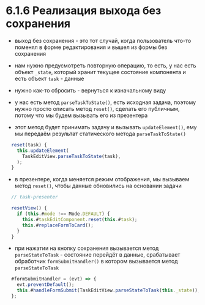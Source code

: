 # 6.1.6 Реализация выхода без сохранения

- выход без сохранения - это тот случай, когда пользователь что-то поменял в форме редактирования и вышел из формы без сохранения

- нам нужно предусмотреть повторную операцию, то есть, у нас есть объект `_state`, который хранит текущее состояние компонента и есть объект `task` - данные

- нужно как-то сбросить - вернуться к изначальному виду

- у нас есть метод `parseTaskToState()`, есть исходная задача, поэтому нужно просто описать метод `reset()`, сделать его публичным, потому что мы будем вызывать его из презентера

- этот метод будет принимать задачу и вызывать `updateElement()`, ему мы передаём результат статического метода `parseTaskToState()`

```js
  reset(task) {
    this.updateElement(
      TaskEditView.parseTaskToState(task),
    );
  }
```

- в презентере, когда меняется режим отображения, мы вызываем метод `reset()`, чтобы данные обновились на основании задачи

```js
  // task-presenter

  resetView() {
    if (this.#mode !== Mode.DEFAULT) {
      this.#taskEditComponent.reset(this.#task);
      this.#replaceFormToCard();
    }
  }
```

- при нажатии на кнопку сохранения вызывается метод `parseStateToTask` - состояние перейдёт в данные, срабатывает обработчик `formSubmitHandler()` в котором вызывается метод `parseStateToTask`

```js
  #formSubmitHandler = (evt) => {
    evt.preventDefault();
    this.#handleFormSubmit(TaskEditView.parseStateToTask(this._state));
  };
```
